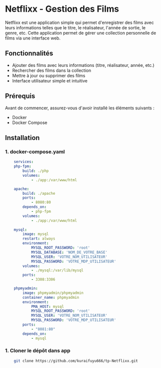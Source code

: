 # Netflixx - Gestion des Films

Netflixx est une application simple qui permet d'enregistrer des films avec leurs informations telles que le titre, le réalisateur, l'année de sortie, le genre, etc. Cette application permet de gérer une collection personnelle de films via une interface web.

## Fonctionnalités
- Ajouter des films avec leurs informations (titre, réalisateur, année, etc.)
- Rechercher des films dans la collection
- Mettre à jour ou supprimer des films
- Interface utilisateur simple et intuitive

## Prérequis
Avant de commencer, assurez-vous d'avoir installé les éléments suivants :
- Docker
- Docker Compose

## Installation

### 1. docker-compose.yaml

```yaml
    services:
    php-fpm:
        build: ./php
        volumes:
            - ./app:/var/www/html

    apache:
        build: ./apache
        ports:
            - 8080:80
        depends_on:
            - php-fpm
        volumes:
            - ./app:/var/www/html
                        
    mysql:
        image: mysql
        restart: always
        environment:
            MYSQL_ROOT_PASSWORD: 'root'
            MYSQL_DATABASE: 'NOM_DE_VOTRE_BASE'
            MYSQL_USER: 'VOTRE_NOM_UTILISATEUR'
            MYSQL_PASSWORD: 'VOTRE_MDP_UTILISATEUR'
        volumes:
            - ./mysql:/var/lib/mysql
        ports:
            - 3308:3306

    phpmyadmin:
        image: phpmyadmin/phpmyadmin
        container_name: phpmyadmin
        environment:
            PMA_HOST: mysql
            MYSQL_ROOT_PASSWORD: 'root'
            MYSQL_USER: 'VOTRE_NOM_UTILISATEUR'  
            MYSQL_PASSWORD: 'VOTRE_MDP_UTILISATEUR'
        ports:
            - "8081:80"
        depends_on:
            - mysql
```

### 1. Cloner le dépôt dans app
```bash
    git clone https://github.com/kuraifuyu666/tp-Netflixx.git
```
